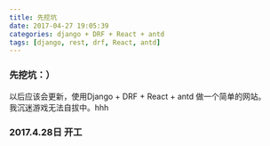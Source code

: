 ```yaml
---
title: 先挖坑
date: 2017-04-27 19:05:39
categories: django + DRF + React + antd 
tags: [django, rest, drf, React, antd]
---
```


### 先挖坑：）
以后应该会更新，使用Django + DRF + React + antd 做一个简单的网站。  
我沉迷游戏无法自拔中。hhh


### 2017.4.28日 开工